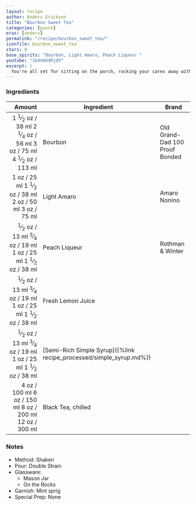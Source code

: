```yaml
---
layout: recipe
author: Anders Erickson
title: "Bourbon Sweet Tea"
categories: [punch]
eras: [anders]
permalink: "/recipe/bourbon_sweet_tea/"
iconfile: bourbon_sweet_tea
stars: 0
base_spirits: "Bourbon, Light Amaro, Peach Liqueur "
youtube: "1b4nHX4RjdY"
excerpt: |
  You're all set for sitting on the porch, rocking your cares away with this boozy take on the iconic Sweet Tea.
---
```


### Ingredients

| Amount | Ingredient                                                | Brand                          |
| -----: | --------------------------------------------------------- | ------------------------------ |
| <span class="onex active">1 <sup>1</sup>&frasl;<sub>2</sub> oz  / 38 ml</span> <span class="onehalfx">2 <sup>1</sup>&frasl;<sub>4</sub> oz  / 56 ml</span> <span class="twox">3 oz  / 75 ml</span> <span class="threex">4 <sup>1</sup>&frasl;<sub>2</sub> oz  / 113 ml</span>| Bourbon                                                   | Old Grand-Dad 100 Proof Bonded |
|   <span class="onex active">1 oz  / 25 ml</span> <span class="onehalfx">1 <sup>1</sup>&frasl;<sub>2</sub> oz  / 38 ml</span> <span class="twox">2 oz  / 50 ml</span> <span class="threex">3 oz  / 75 ml</span>| Light Amaro                                               | Amaro Nonino                   |
| <span class="onex active"> <sup>1</sup>&frasl;<sub>2</sub> oz  / 13 ml</span> <span class="onehalfx"> <sup>3</sup>&frasl;<sub>4</sub> oz  / 19 ml</span> <span class="twox">1 oz  / 25 ml</span> <span class="threex">1 <sup>1</sup>&frasl;<sub>2</sub> oz  / 38 ml</span>| Peach Liqueur                                             | Rothman & Winter               |
| <span class="onex active"> <sup>1</sup>&frasl;<sub>2</sub> oz  / 13 ml</span> <span class="onehalfx"> <sup>3</sup>&frasl;<sub>4</sub> oz  / 19 ml</span> <span class="twox">1 oz  / 25 ml</span> <span class="threex">1 <sup>1</sup>&frasl;<sub>2</sub> oz  / 38 ml</span>| Fresh Lemon Juice                                         |
| <span class="onex active"> <sup>1</sup>&frasl;<sub>2</sub> oz  / 13 ml</span> <span class="onehalfx"> <sup>3</sup>&frasl;<sub>4</sub> oz  / 19 ml</span> <span class="twox">1 oz  / 25 ml</span> <span class="threex">1 <sup>1</sup>&frasl;<sub>2</sub> oz  / 38 ml</span>| [Semi-Rich Simple Syrup]({%link recipe_processed/simple_syrup.md%}) |
|   <span class="onex active">4 oz  / 100 ml</span> <span class="onehalfx">6 oz  / 150 ml</span> <span class="twox">8 oz  / 200 ml</span> <span class="threex">12 oz  / 300 ml</span>| Black Tea, chilled                                        |

### Notes

- Method: Shaken
- Pour: Double Strain
- Glassware:
  - Mason Jar
  - On the Rocks
- Garnish: Mint sprig
- Special Prep: None

    
<script type="application/ld+json">
{
  "@context": "https://schema.org",
  "@type": "Recipe",
  "author": {
    "@type": "Person",
    "name": "{{ page.author }}"
    },
  "description": "{{ page.excerpt | strip_html | replace: '"', "'" }}",
  "recipeIngredient": [
  "1.5 oz Bourbon",
  "1 oz Light Amaro",
  "0.5 oz Peach Liqueur",
  "0.5 oz Fresh Lemon Juice",
  "0.5 oz Semi-Rich Simple Syrup",
  "4 oz Black Tea, chilled "
    ],
  "name": "{{ page.title }}",
  "recipeInstructions": [
    {
      "@type": "HowToStep",
      "text": "- Method: Shaken"
    },
    {
      "@type": "HowToStep",
      "text": "- Pour: Double Strain"
    },
    {
      "@type": "HowToStep",
      "text": "- Glassware:"
    },
    {
      "@type": "HowToStep",
      "text": "  - Mason Jar"
    },
    {
      "@type": "HowToStep",
      "text": "  - On the Rocks"
    },
    {
      "@type": "HowToStep",
      "text": "- Garnish: Mint sprig"
    },
    {
      "@type": "HowToStep",
      "text": "- Special Prep: None"
    }
    ],
  "recipeYield": "1 cocktail",
  "recipeCategory": "cocktail",
  {%- if page.stars and site.data.ratings[page.iconfile].ratings -%}"aggregateRating": "{%- include stars_metadata.html %} out of 5",{%- endif -%}
  "recipeCuisine": "global",
  "prepTime": "PT20M",
  "cookTime": "PT15S",
  "keywords": "{{ page.title }}, cocktail, {{ page.eras }}, {%- include category_metadata.html -%}, {%- include spirits_metadata.html -%}"
}
</script>

    